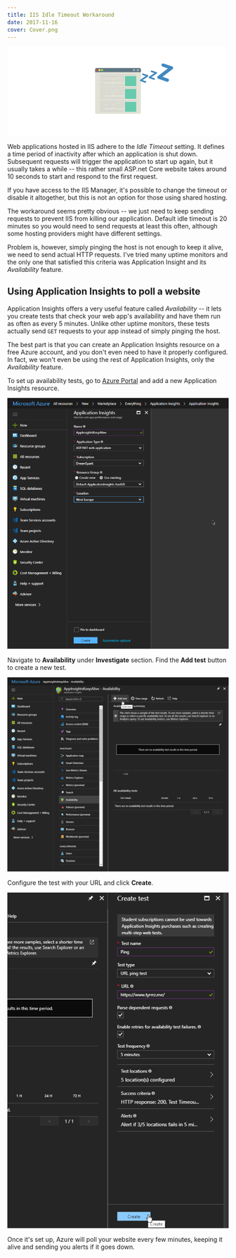 ```yaml
---
title: IIS Idle Timeout Workaround
date: 2017-11-16
cover: Cover.png
---
```


![cover](Cover.png)

Web applications hosted in IIS adhere to the _Idle Timeout_ setting. It defines a time period of inactivity after which an application is shut down. Subsequent requests will trigger the application to start up again, but it usually takes a while -- this rather small ASP.net Core website takes around 10 seconds to start and respond to the first request.

If you have access to the IIS Manager, it's possible to change the timeout or disable it altogether, but this is not an option for those using shared hosting.

The workaround seems pretty obvious -- we just need to keep sending requests to prevent IIS from killing our application. Default idle timeout is 20 minutes so you would need to send requests at least this often, although some hosting providers might have different settings.

Problem is, however, simply pinging the host is not enough to keep it alive, we need to send actual HTTP requests. I've tried many uptime monitors and the only one that satisfied this criteria was Application Insight and its _Availability_ feature.

## Using Application Insights to poll a website

Application Insights offers a very useful feature called _Availability_ -- it lets you create tests that check your web app's availability and have them run as often as every 5 minutes. Unlike other uptime monitors, these tests actually send `GET` requests to your app instead of simply pinging the host.

The best part is that you can create an Application Insights resource on a free Azure account, and you don't even need to have it properly configured. In fact, we won't even be using the rest of Application Insights, only the _Availability_ feature.

To set up availability tests, go to [Azure Portal](https://portal.azure.com/) and add a new Application Insights resource.

![create new resource](Step1.png)

Navigate to **Availability** under **Investigate** section. Find the **Add test** button to create a new test.

![add test](Step2.png)

Configure the test with your URL and click **Create**.

![configure test](Step3.png)

Once it's set up, Azure will poll your website every few minutes, keeping it alive and sending you alerts if it goes down.
